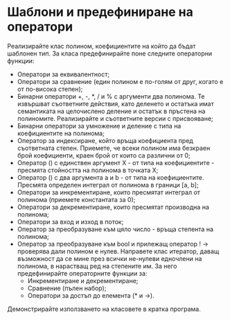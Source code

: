 ﻿# Шаблони и предефиниране на оператори

Реализирайте клас полином, коефициентите на който да бъдат шаблонен тип. За класа предефинирайте поне следните операторни функции:
*   Оператори за еквивалентност;
*   Оператори за сравнение (един полином е по-голям от друг, когато е от по-висока степен);
*   Бинарни оператори +, -, *, / и % с аргументи два полинома. Те извършват съответните действия, като деленето и остатъка имат семантиката на целочислено деление и остатък в пръстена на полиномите. Реализирайте и съответните версии с присвояване;
*   Бинарни оператори за умножение и деление с типа на коефициентите на полинома;
*   Оператор за индексиране, който връща коефициента пред съответната степен. Приемете, че всеки полином има безкраен брой коефициенти, краен брой от които са различни от 0;
*   Оператор () с единствен аргумент X - от типа на коефициентите - пресмята стойността на полинома в точката X;
*   Оператор () с два аргумента a и b - от типа на коефициентите. Пресмята определен интеграл от полинома в граници [a, b];
*   Оператори за инкрементиране, които пресмятат интеграл от полинома (приемете константата за 0);
*   Оператори за декрементиране, които пресмятат производна на полинома;
*   Оператори за вход и изход в поток;
*   Оператор за преобразуване към цяло число - връща степента на полинома;
*   Оператор за преобразуване към bool и прилежащ оператор ! -> проверява дали полином е нулев.
Направете клас итератор, даващ възможност да се мине през всички не-нулеви едночлени на полинома, в нарастващ ред на степените им. За него предефинирайте операторните функции за:
    *   Инкрементиране и декрементиране;
    *   Сравнение (пълен набор);
    *   Оператори за достъп до елемента (* и ->).

Демонстрирайте използването на класовете в кратка програма.
